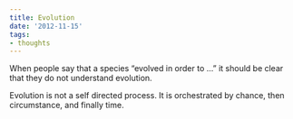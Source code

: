 ```yaml
---
title: Evolution
date: '2012-11-15'
tags:
- thoughts
---
```


<p>When people say that a species &#8220;evolved in order to &#8230;&#8221; it should be clear that they do not understand evolution.</p>
<p>Evolution is not a self directed process. It is orchestrated by chance, then circumstance, and finally time.</p>
